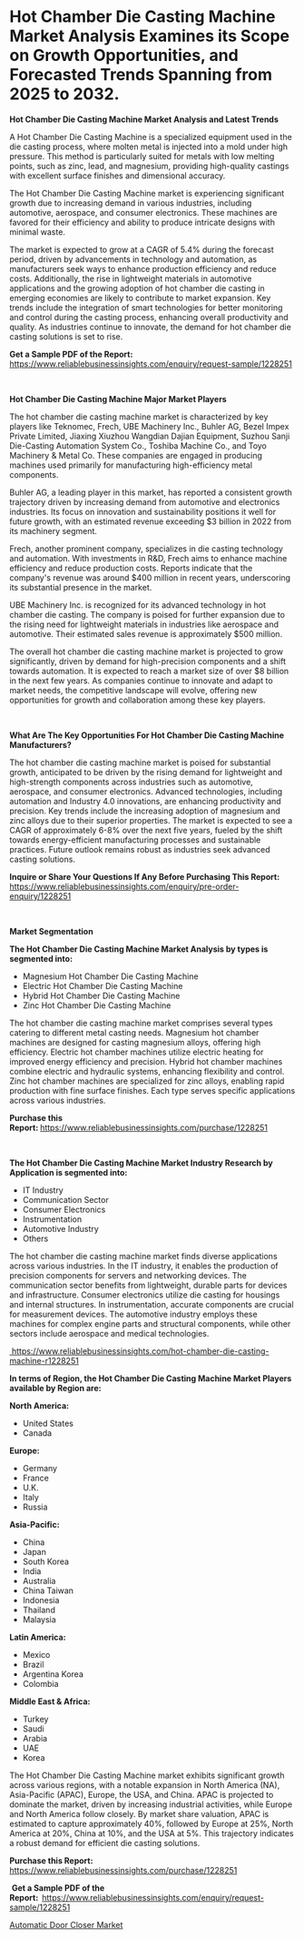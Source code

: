 <p><h1>Hot Chamber Die Casting Machine Market Analysis Examines its Scope on Growth Opportunities, and Forecasted Trends Spanning from 2025 to 2032.</h1></p><p><strong>Hot Chamber Die Casting Machine Market Analysis and Latest Trends</strong></p>
<p><p>A Hot Chamber Die Casting Machine is a specialized equipment used in the die casting process, where molten metal is injected into a mold under high pressure. This method is particularly suited for metals with low melting points, such as zinc, lead, and magnesium, providing high-quality castings with excellent surface finishes and dimensional accuracy. </p><p>The Hot Chamber Die Casting Machine market is experiencing significant growth due to increasing demand in various industries, including automotive, aerospace, and consumer electronics. These machines are favored for their efficiency and ability to produce intricate designs with minimal waste. </p><p>The market is expected to grow at a CAGR of 5.4% during the forecast period, driven by advancements in technology and automation, as manufacturers seek ways to enhance production efficiency and reduce costs. Additionally, the rise in lightweight materials in automotive applications and the growing adoption of hot chamber die casting in emerging economies are likely to contribute to market expansion. Key trends include the integration of smart technologies for better monitoring and control during the casting process, enhancing overall productivity and quality. As industries continue to innovate, the demand for hot chamber die casting solutions is set to rise.</p></p>
<p><strong>Get a Sample PDF of the Report:&nbsp;</strong> <a href="https://www.reliablebusinessinsights.com/enquiry/request-sample/1228251?utm_campaign=2099&utm_medium=2&utm_source=Github&utm_content=ia&utm_term=18022025&utm_id=hot-chamber-die-casting-machine">https://www.reliablebusinessinsights.com/enquiry/request-sample/1228251</a></p>
<p>&nbsp;</p>
<p><strong>Hot Chamber Die Casting Machine Major Market Players</strong></p>
<p><p>The hot chamber die casting machine market is characterized by key players like Teknomec, Frech, UBE Machinery Inc., Buhler AG, Bezel Impex Private Limited, Jiaxing Xiuzhou Wangdian Dajian Equipment, Suzhou Sanji Die-Casting Automation System Co., Toshiba Machine Co., and Toyo Machinery & Metal Co. These companies are engaged in producing machines used primarily for manufacturing high-efficiency metal components.</p><p>Buhler AG, a leading player in this market, has reported a consistent growth trajectory driven by increasing demand from automotive and electronics industries. Its focus on innovation and sustainability positions it well for future growth, with an estimated revenue exceeding $3 billion in 2022 from its machinery segment.</p><p>Frech, another prominent company, specializes in die casting technology and automation. With investments in R&D, Frech aims to enhance machine efficiency and reduce production costs. Reports indicate that the company's revenue was around $400 million in recent years, underscoring its substantial presence in the market.</p><p>UBE Machinery Inc. is recognized for its advanced technology in hot chamber die casting. The company is poised for further expansion due to the rising need for lightweight materials in industries like aerospace and automotive. Their estimated sales revenue is approximately $500 million.</p><p>The overall hot chamber die casting machine market is projected to grow significantly, driven by demand for high-precision components and a shift towards automation. It is expected to reach a market size of over $8 billion in the next few years. As companies continue to innovate and adapt to market needs, the competitive landscape will evolve, offering new opportunities for growth and collaboration among these key players.</p></p>
<p>&nbsp;</p>
<p><strong>What Are The Key Opportunities For Hot Chamber Die Casting Machine Manufacturers?</strong></p>
<p><p>The hot chamber die casting machine market is poised for substantial growth, anticipated to be driven by the rising demand for lightweight and high-strength components across industries such as automotive, aerospace, and consumer electronics. Advanced technologies, including automation and Industry 4.0 innovations, are enhancing productivity and precision. Key trends include the increasing adoption of magnesium and zinc alloys due to their superior properties. The market is expected to see a CAGR of approximately 6-8% over the next five years, fueled by the shift towards energy-efficient manufacturing processes and sustainable practices. Future outlook remains robust as industries seek advanced casting solutions.</p></p>
<p><strong>Inquire or Share Your Questions If Any Before Purchasing This Report:</strong> <a href="https://www.reliablebusinessinsights.com/enquiry/pre-order-enquiry/1228251?utm_campaign=2099&utm_medium=2&utm_source=Github&utm_content=ia&utm_term=18022025&utm_id=hot-chamber-die-casting-machine">https://www.reliablebusinessinsights.com/enquiry/pre-order-enquiry/1228251</a></p>
<p>&nbsp;</p>
<p><strong>Market Segmentation</strong></p>
<p><strong>The Hot Chamber Die Casting Machine Market Analysis by types is segmented into:</strong></p>
<p><ul><li>Magnesium Hot Chamber Die Casting Machine</li><li>Electric Hot Chamber Die Casting Machine</li><li>Hybrid Hot Chamber Die Casting Machine</li><li>Zinc Hot Chamber Die Casting Machine</li></ul></p>
<p><p>The hot chamber die casting machine market comprises several types catering to different metal casting needs. Magnesium hot chamber machines are designed for casting magnesium alloys, offering high efficiency. Electric hot chamber machines utilize electric heating for improved energy efficiency and precision. Hybrid hot chamber machines combine electric and hydraulic systems, enhancing flexibility and control. Zinc hot chamber machines are specialized for zinc alloys, enabling rapid production with fine surface finishes. Each type serves specific applications across various industries.</p></p>
<p><strong>Purchase this Report:&nbsp;</strong><a href="https://www.reliablebusinessinsights.com/purchase/1228251?utm_campaign=2099&utm_medium=2&utm_source=Github&utm_content=ia&utm_term=18022025&utm_id=hot-chamber-die-casting-machine">https://www.reliablebusinessinsights.com/purchase/1228251</a></p>
<p>&nbsp;</p>
<p><strong>The Hot Chamber Die Casting Machine Market Industry Research by Application is segmented into:</strong></p>
<p><ul><li>IT Industry</li><li>Communication Sector</li><li>Consumer Electronics</li><li>Instrumentation</li><li>Automotive Industry</li><li>Others</li></ul></p>
<p><p>The hot chamber die casting machine market finds diverse applications across various industries. In the IT industry, it enables the production of precision components for servers and networking devices. The communication sector benefits from lightweight, durable parts for devices and infrastructure. Consumer electronics utilize die casting for housings and internal structures. In instrumentation, accurate components are crucial for measurement devices. The automotive industry employs these machines for complex engine parts and structural components, while other sectors include aerospace and medical technologies.</p></p>
<p><a href="https://www.reliablebusinessinsights.com/hot-chamber-die-casting-machine-r1228251?utm_campaign=2099&utm_medium=2&utm_source=Github&utm_content=ia&utm_term=18022025&utm_id=hot-chamber-die-casting-machine">&nbsp;https://www.reliablebusinessinsights.com/hot-chamber-die-casting-machine-r1228251</a></p>
<p><strong>In terms of Region, the Hot Chamber Die Casting Machine Market Players available by Region are:</strong></p>
<p>
    <p> <strong> North America: </strong>
        <ul>
            <li>United States</li>
            <li>Canada</li>
        </ul>
        </p> 
    <p> <strong> Europe: </strong>
        <ul>
            <li>Germany</li>
            <li>France</li>
            <li>U.K.</li>
            <li>Italy</li>
            <li>Russia</li>
        </ul>
        </p> 
    <p> <strong> Asia-Pacific: </strong>
        <ul>
            <li>China</li>
            <li>Japan</li>
            <li>South Korea</li>
            <li>India</li>
            <li>Australia</li>
            <li>China Taiwan</li>
            <li>Indonesia</li>
            <li>Thailand</li>
            <li>Malaysia</li>
        </ul>
        </p> 
    <p> <strong> Latin America: </strong>
        <ul>
            <li>Mexico</li>
            <li>Brazil</li>
            <li>Argentina Korea</li>
            <li>Colombia</li>
        </ul>
        </p> 
    <p> <strong> Middle East & Africa: </strong>
        <ul>
            <li>Turkey</li>
            <li>Saudi</li>
            <li>Arabia</li>
            <li>UAE</li>
            <li>Korea</li>
        </ul>
    </p>
    </p>
<p><p>The Hot Chamber Die Casting Machine market exhibits significant growth across various regions, with a notable expansion in North America (NA), Asia-Pacific (APAC), Europe, the USA, and China. APAC is projected to dominate the market, driven by increasing industrial activities, while Europe and North America follow closely. By market share valuation, APAC is estimated to capture approximately 40%, followed by Europe at 25%, North America at 20%, China at 10%, and the USA at 5%. This trajectory indicates a robust demand for efficient die casting solutions.</p></p>
<p><strong>Purchase this Report: </strong><a href="https://www.reliablebusinessinsights.com/purchase/1228251?utm_campaign=2099&utm_medium=2&utm_source=Github&utm_content=ia&utm_term=18022025&utm_id=hot-chamber-die-casting-machine">https://www.reliablebusinessinsights.com/purchase/1228251</a></p>
<p>&nbsp;<strong>Get a Sample PDF of the Report:&nbsp;&nbsp;</strong><a href="https://www.reliablebusinessinsights.com/enquiry/request-sample/1228251?utm_campaign=2099&utm_medium=2&utm_source=Github&utm_content=ia&utm_term=18022025&utm_id=hot-chamber-die-casting-machine">https://www.reliablebusinessinsights.com/enquiry/request-sample/1228251</a></p>
<p><strong></strong></p>
<p><p><a href="https://github.com/NargisHussain432/Market-Research-Report-List-1/blob/main/automatic-door-closer-market.md?utm_campaign=2099&utm_medium=2&utm_source=Github&utm_content=ia&utm_term=18022025&utm_id=hot-chamber-die-casting-machine">Automatic Door Closer Market</a></p></p>